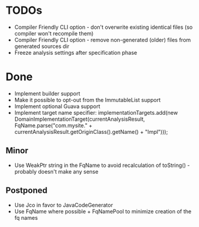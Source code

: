 TODOs
=====

* Compiler Friendly CLI option - don't overwrite existing identical files (so compiler won't recompile them)
* Compiler Friendly CLI option - remove non-generated (older) files from generated sources dir
* Freeze analysis settings after specification phase

# Done
* Implement builder support
* Make it possible to opt-out from the ImmutableList support
* Implement optional Guava support
* Implement target name specifier:
   implementationTargets.add(new DomainImplementationTarget(currentAnalysisResult,
        FqName.parse("com.mysite." + currentAnalysisResult.getOriginClass().getName() + "Impl")));

## Minor

* Use WeakPtr string in the FqName to avoid recalculation of toString() - probably doesn't make any sense

## Postponed

* Use Jco in favor to JavaCodeGenerator
* Use FqName where possible + FqNamePool to minimize creation of the fq names
